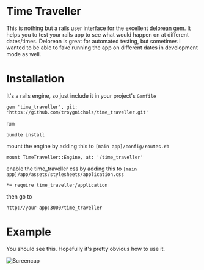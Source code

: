 # Time Traveller


This is nothing but a rails user interface for the excellent [delorean][1] gem.  It helps you to test your rails app to see what would happen on at different dates/times.  Delorean is great for automated testing, but sometimes I wanted to be able to fake running the app on different dates in development mode as well.

# Installation

It's a rails engine, so just include it in your project's `Gemfile`

    gem 'time_traveller', git: 'https://github.com/troygnichols/time_traveller.git'

run

    bundle install

mount the engine by adding this to `[main app]/config/routes.rb`

    mount TimeTraveller::Engine, at: '/time_traveller'

enable the time_traveller css by adding this to `[main app]/app/assets/stylesheets/application.css`

    *= require time_traveller/application

then go to 

    http://your-app:3000/time_traveller

# Example

You should see this.  Hopefully it's pretty obvious how to use it.

![Screencap][screencap]


[1]: https://github.com/bebanjo/delorean
[screencap]: https://raw.github.com/troygnichols/time_traveller/master/docs/time_traveller_screencap.jpg